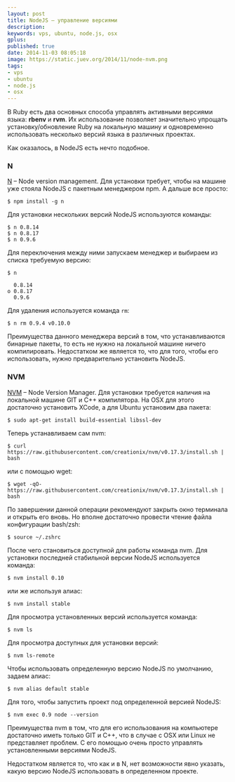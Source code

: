 ```yaml
---
layout: post
title: NodeJS – управление версиями
description:
keywords: vps, ubuntu, node.js, osx
gplus:
published: true
date: 2014-11-03 08:05:18
image: https://static.juev.org/2014/11/node-nvm.png
tags:
- vps
- ubuntu
- node.js
- osx
---
```


В Ruby есть два основных способа управлять активными версиями языка: **rbenv** и **rvm**. Их использование позволяет значительно упрощать установку/обновление Ruby на локальную машину и одновременно использовать несколько версий языка в различных проектах.

Как оказалось, в NodeJS есть нечто подобное.

### N

[N](https://github.com/tj/n "tj/n") – Node version management. Для установки требует, чтобы на машине уже стояла NodeJS с пакетным менеджером npm. А дальше все просто:

	$ npm install -g n

Для установки нескольких версий NodeJS используются команды:

	$ n 0.8.14
	$ n 0.8.17
	$ n 0.9.6

Для переключения между ними запускаем менеджер и выбираем из списка требуемую версию:

	$ n

	  0.8.14
	ο 0.8.17
	  0.9.6

Для удаления используется команда `rm`:

	$ n rm 0.9.4 v0.10.0

Преимущества данного менеджера версий в том, что устанавливаются бинарные пакеты, то есть не нужно на локальной машине ничего компилировать. Недостатком же является то, что для того, чтобы его использовать, нужно предварительно установить NodeJS.

### NVM

[NVM](https://github.com/creationix/nvm "Node Version Manager") – Node Version Manager. Для установки требуется наличия на локальной машине GIT и C++ компилятора. На OSX для этого достаточно установить XCode, а для Ubuntu установим два пакета:

	$ sudo apt-get install build-essential libssl-dev

Теперь устанавливаем сам nvm:

	$ curl https://raw.githubusercontent.com/creationix/nvm/v0.17.3/install.sh | bash

или с помощью wget:

	$ wget -qO- https://raw.githubusercontent.com/creationix/nvm/v0.17.3/install.sh | bash

По завершении данной операции рекомендуют закрыть окно терминала и открыть его вновь. Но вполне достаточно провести чтение файла конфигурации bash/zsh:

	$ source ~/.zshrc

После чего становиться доступной для работы команда nvm. Для установки последней стабильной версии NodeJS используется команда:

	$ nvm install 0.10

или же используя алиас:

	$ nvm install stable

Для просмотра установленных версий используется команда:

	$ nvm ls

Для просмотра доступных для установки версий:

	$ nvm ls-remote

Чтобы использовать определенную версию NodeJS по умолчанию, задаем алиас:

	$ nvm alias default stable

Для того, чтобы запустить проект под определенной версией NodeJS:

	$ nvm exec 0.9 node --version

Преимущества nvm в том, что для его использования на компьютере достаточно иметь только GIT и C++, что в случае с OSX или Linux не представляет проблем. С его помощью очень просто управлять установленными версиями NodeJS.

Недостатком является то, что как и в N, нет возможности явно указать, какую версию NodeJS использовать в определенном проекте.
